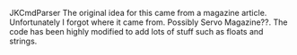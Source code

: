JKCmdParser
The original idea for this came from a magazine article. Unfortunately I forgot where it came from. 
Possibly Servo Magazine??. 
The code has been highly modified to add lots of stuff such as floats and strings.
